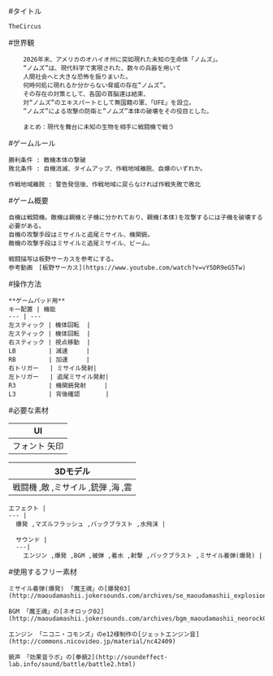 #タイトル

    TheCircus

#世界観

        2026年末、アメリカのオハイオ州に突如現れた未知の生命体「ノムズ」。
        “ノムズ”は、現代科学で実現された、数々の兵器を用いて
        人間社会へと大きな恐怖を振りまいた。
        何時何処に現れるか分からない脅威の存在”ノムズ”。
        その存在の対策として、各国の首脳達は結束、
        対“ノムズ”のエキスパートとして無国籍の軍、「UFE」を設立。
        ”ノムズ”による攻撃の防衛と”ノムズ”本体の破壊をその役目とした。

        まとめ：現代を舞台に未知の生物を相手に戦闘機で戦う

#ゲームルール

    勝利条件 : 敵機本体の撃破
    敗北条件 : 自機消滅、タイムアップ、作戦地域離脱、自爆のいずれか。

    作戦地域離脱 : 警告発信後、作戦地域に戻らなければ作戦失敗で敗北

#ゲーム概要

    自機は戦闘機。敵機は親機と子機に分かれており、親機(本体)を攻撃するには子機を破壊する必要がある。
    自機の攻撃手段はミサイルと追尾ミサイル、機関銃。
    敵機の攻撃手段はミサイルと追尾ミサイル、ビーム。

    戦闘描写は板野サーカスを参考にする。
    参考動画　[板野サーカス](https://www.youtube.com/watch?v=vY5DR9eG5Tw)

#操作方法

    **ゲームパッド用**
    キー配置 | 機能
    --- | ---
    左スティック | 機体回転  |
    左スティック | 機体回転  |
    右スティック | 視点移動  |
    LB         | 減速     |
    RB         | 加速     |
    右トリガー   | ミサイル発射|
    左トリガー   | 追尾ミサイル発射|
    R3         | 機関銃発射     |
    L3         | 背後確認       |

#必要な素材

  UI |
  --- |
  フォント 矢印|

  3Dモデル |
  --- |
    戦闘機 ,敵 ,ミサイル ,銃弾 ,海 ,雲|

    エフェクト |
    --- |
      爆発 ,マズルフラッシュ ,バックブラスト ,水飛沫 |

      サウンド |
      ---|
        エンジン ,爆発 ,BGM ,被弾 ,着水 ,射撃 ,バックブラスト ,ミサイル着弾(爆発) |

#使用するフリー素材

    ミサイル着弾(爆発) 「魔王魂」の[爆発03](http://maoudamashii.jokersounds.com/archives/se_maoudamashii_explosion03.html)

    BGM 「魔王魂」の[ネオロック02](http://maoudamashii.jokersounds.com/archives/bgm_maoudamashii_neorock02.html)

    エンジン 「ニコニ・コモンズ」のe12様制作の[ジェットエンジン音](http://commons.nicovideo.jp/material/nc42409)

    銃声　「効果音ラボ」の[拳銃2](http://soundeffect-lab.info/sound/battle/battle2.html)
